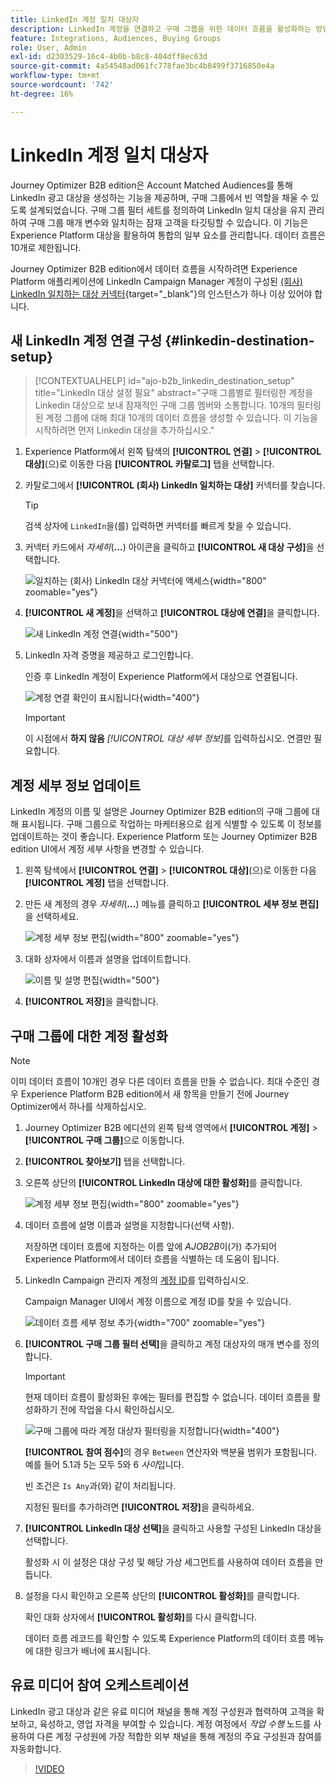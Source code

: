 ```yaml
---
title: LinkedIn 계정 일치 대상자
description: LinkedIn 계정을 연결하고 구매 그룹을 위한 데이터 흐름을 활성화하는 방법에 대해 알아봅니다.
feature: Integrations, Audiences, Buying Groups
role: User, Admin
exl-id: d2303529-16c4-4b0b-b8c8-404dff8ec63d
source-git-commit: 4a54548ad061fc778fae3bc4b8499f3716850e4a
workflow-type: tm+mt
source-wordcount: '742'
ht-degree: 16%

---
```


# LinkedIn 계정 일치 대상자

Journey Optimizer B2B edition은 Account Matched Audiences를 통해 LinkedIn 광고 대상을 생성하는 기능을 제공하며, 구매 그룹에서 빈 역할을 채울 수 있도록 설계되었습니다. 구매 그룹 필터 세트를 정의하여 LinkedIn 일치 대상을 유지 관리하여 구매 그룹 매개 변수와 일치하는 잠재 고객을 타깃팅할 수 있습니다. 이 기능은 Experience Platform 대상을 활용하여 통합의 일부 요소를 관리합니다. 데이터 흐름은 10개로 제한됩니다.

Journey Optimizer B2B edition에서 데이터 흐름을 시작하려면 Experience Platform 애플리케이션에 LinkedIn Campaign Manager 계정이 구성된 [(회사) LinkedIn 일치하는 대상 커넥터](https://experienceleague.adobe.com/ko/docs/experience-platform/destinations/catalog/social/linkedin#connect){target="_blank"}의 인스턴스가 하나 이상 있어야 합니다.

## 새 LinkedIn 계정 연결 구성 {#linkedin-destination-setup}

>[!CONTEXTUALHELP]
>id="ajo-b2b_linkedin_destination_setup"
>title="LinkedIn 대상 설정 필요"
>abstract="구매 그룹별로 필터링한 계정을 Linkedin 대상으로 보내 잠재적인 구매 그룹 멤버와 소통합니다. 10개의 필터링된 계정 그룹에 대해 최대 10개의 데이터 흐름을 생성할 수 있습니다. 이 기능을 시작하려면 먼저 Linkedin 대상을 추가하십시오."

1. Experience Platform에서 왼쪽 탐색의 **[!UICONTROL 연결]** > **[!UICONTROL 대상]**(으)로 이동한 다음 **[!UICONTROL 카탈로그]** 탭을 선택합니다.

1. 카탈로그에서 **[!UICONTROL (회사) LinkedIn 일치하는 대상]** 커넥터를 찾습니다.

   >[!TIP]
   >
   >검색 상자에 `LinkedIn`을(를) 입력하면 커넥터를 빠르게 찾을 수 있습니다.

1. 커넥터 카드에서 _자세히_(**...**) 아이콘을 클릭하고 **[!UICONTROL 새 대상 구성]**&#x200B;을 선택합니다.

   ![일치하는 (회사) LinkedIn 대상 커넥터에 액세스](./assets/aep-destinations-catalog-linkedin.png){width="800" zoomable="yes"}

1. **[!UICONTROL 새 계정]**&#x200B;을 선택하고 **[!UICONTROL 대상에 연결]**&#x200B;을 클릭합니다.

   ![새 LinkedIn 계정 연결](./assets/aep-destinations-catalog-linkedin-new-account.png){width="500"}

1. LinkedIn 자격 증명을 제공하고 로그인합니다.

   인증 후 LinkedIn 계정이 Experience Platform에서 대상으로 연결됩니다.

   ![계정 연결 확인이 표시됩니다](./assets/aep-destinations-catalog-linkedin-connected.png){width="400"}

   >[!IMPORTANT]
   >
   >이 시점에서 **하지 않음** _[!UICONTROL 대상 세부 정보]_&#x200B;를 입력하십시오. 연결만 필요합니다.

## 계정 세부 정보 업데이트

LinkedIn 계정의 이름 및 설명은 Journey Optimizer B2B edition의 구매 그룹에 대해 표시됩니다. 구매 그룹으로 작업하는 마케터용으로 쉽게 식별할 수 있도록 이 정보를 업데이트하는 것이 좋습니다. Experience Platform 또는 Journey Optimizer B2B edition UI에서 계정 세부 사항을 변경할 수 있습니다.

1. 왼쪽 탐색에서 **[!UICONTROL 연결]** > **[!UICONTROL 대상]**(으)로 이동한 다음 **[!UICONTROL 계정]** 탭을 선택합니다.

1. 만든 새 계정의 경우 _자세히_(**...**) 메뉴를 클릭하고 **[!UICONTROL 세부 정보 편집]**&#x200B;을 선택하세요.

   ![계정 세부 정보 편집](./assets/aep-destinations-accounts-edit-details.png){width="800" zoomable="yes"}

1. 대화 상자에서 이름과 설명을 업데이트합니다.

   ![이름 및 설명 편집](./assets/destinations-linkedin-account-edit-details-dialog.png){width="500"}

1. **[!UICONTROL 저장]**&#x200B;을 클릭합니다.

## 구매 그룹에 대한 계정 활성화

>[!NOTE]
>
>이미 데이터 흐름이 10개인 경우 다른 데이터 흐름을 만들 수 없습니다. 최대 수준인 경우 Experience Platform B2B edition에서 새 항목을 만들기 전에 Journey Optimizer에서 하나를 삭제하십시오.

1. Journey Optimizer B2B 에디션의 왼쪽 탐색 영역에서 **[!UICONTROL 계정]** > **[!UICONTROL 구매 그룹]**&#x200B;으로 이동합니다.

1. **[!UICONTROL 찾아보기]** 탭을 선택합니다.

1. 오른쪽 상단의 **[!UICONTROL LinkedIn 대상에 대한 활성화]**&#x200B;를 클릭합니다.

   ![계정 세부 정보 편집](./assets/activate-linkedin-destination.png){width="800" zoomable="yes"}

1. 데이터 흐름에 설명 이름과 설명을 지정합니다(선택 사항).

   저장하면 데이터 흐름에 지정하는 이름 앞에 _AJOB2B_&#x200B;이(가) 추가되어 Experience Platform에서 데이터 흐름을 식별하는 데 도움이 됩니다.

1. LinkedIn Campaign 관리자 계정의 [계정 ID](https://www.linkedin.com/help/lms/answer/a424270)를 입력하십시오.

   Campaign Manager UI에서 계정 이름으로 계정 ID를 찾을 수 있습니다.

   ![데이터 흐름 세부 정보 추가](./assets/destinations-linkedin-activate-details.png){width="700" zoomable="yes"}

1. **[!UICONTROL 구매 그룹 필터 선택]**&#x200B;을 클릭하고 계정 대상자의 매개 변수를 정의합니다.

   >[!IMPORTANT]
   >
   >현재 데이터 흐름이 활성화된 후에는 필터를 편집할 수 없습니다. 데이터 흐름을 활성화하기 전에 작업을 다시 확인하십시오.

   ![구매 그룹에 따라 계정 대상자 필터링을 지정합니다](./assets/destinations-linkedin-activate-buying-group-filters.png){width="400"}

   **[!UICONTROL 참여 점수]**&#x200B;의 경우 `Between` 연산자와 백분율 범위가 포함됩니다. 예를 들어 5.1과 5는 모두 5와 6 _사이_&#x200B;입니다.

   빈 조건은 `Is Any`과(와) 같이 처리됩니다.

   지정된 필터를 추가하려면 **[!UICONTROL 저장]**&#x200B;을 클릭하세요.

1. **[!UICONTROL LinkedIn 대상 선택]**&#x200B;을 클릭하고 사용할 구성된 LinkedIn 대상을 선택합니다.

   활성화 시 이 설정은 대상 구성 및 해당 가상 세그먼트를 사용하여 데이터 흐름을 만듭니다.

1. 설정을 다시 확인하고 오른쪽 상단의 **[!UICONTROL 활성화]**&#x200B;를 클릭합니다.

   확인 대화 상자에서 **[!UICONTROL 활성화]**&#x200B;를 다시 클릭합니다.

   데이터 흐름 레코드를 확인할 수 있도록 Experience Platform의 데이터 흐름 메뉴에 대한 링크가 배너에 표시됩니다.

## 유료 미디어 참여 오케스트레이션

LinkedIn 광고 대상과 같은 유료 미디어 채널을 통해 계정 구성원과 협력하여 고객을 확보하고, 육성하고, 영업 자격을 부여할 수 있습니다. 계정 여정에서 _작업 수행_ 노드를 사용하여 다른 계정 구성원에 가장 적합한 외부 채널을 통해 계정의 주요 구성원과 참여를 자동화합니다.

>[!VIDEO](https://video.tv.adobe.com/v/3448679/?learn=on&captions=kor)